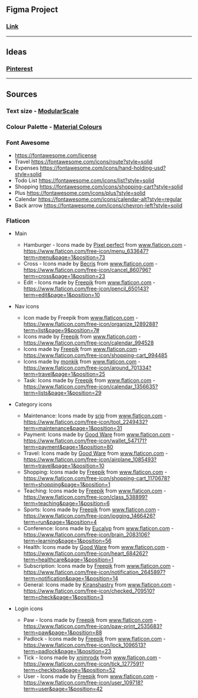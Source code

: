 ## Figma Project
### [Link](https://www.figma.com/file/QYijIcEPN5W3Jw25dcAy5f8Z/CatProject?node-id=0%3A1)
---
## Ideas
### [Pinterest](https://www.pinterest.com/hrisistanoeva/appproject/)
---
## Sources

### Text size - [ModularScale](https://www.modularscale.com/?16&px&1.15)

### Colour Palette - [Material Colours](https://material.io/resources/color/#!/?view.left=0&view.right=0&primary.color=0097A7&secondary.color=FFD740)

### Font Awesome
- https://fontawesome.com/license
- Travel https://fontawesome.com/icons/route?style=solid
- Expenses https://fontawesome.com/icons/hand-holding-usd?style=solid
- Todo List https://fontawesome.com/icons/list?style=solid
- Shopping https://fontawesome.com/icons/shopping-cart?style=solid
- Plus https://fontawesome.com/icons/plus?style=solid
- Calendar https://fontawesome.com/icons/calendar-alt?style=regular
- Back arrow https://fontawesome.com/icons/chevron-left?style=solid

### Flaticon
- Main
    - Hamburger - Icons made by <a href="https://icon54.com/" title="Pixel perfect">Pixel perfect</a> from <a href="https://www.flaticon.com/" title="Flaticon"> www.flaticon.com</a> - https://www.flaticon.com/free-icon/menu_633647?term=menu&page=1&position=73
    - Cross - Icons made by <a href="https://creativemarket.com/Becris" title="Becris">Becris</a> from <a href="https://www.flaticon.com/" title="Flaticon"> www.flaticon.com</a> - https://www.flaticon.com/free-icon/cancel_860796?term=cross&page=1&position=23
    - Edit - Icons made by <a href="https://www.flaticon.com/authors/freepik" title="Freepik">Freepik</a> from <a href="https://www.flaticon.com/" title="Flaticon"> www.flaticon.com</a> - https://www.flaticon.com/free-icon/pencil_650143?term=edit&page=1&position=10
- Nav icons
    - Icon made by Freepik from www.flaticon.com - https://www.flaticon.com/free-icon/organize_1289288?term=list&page=9&position=7#
    - Icons made by <a href="https://www.flaticon.com/authors/freepik" title="Freepik">Freepik</a> from <a href="https://www.flaticon.com/" title="Flaticon"> www.flaticon.com</a> - https://www.flaticon.com/free-icon/calendar_994528
    - Icons made by <a href="https://www.flaticon.com/authors/freepik" title="Freepik">Freepik</a> from <a href="https://www.flaticon.com/" title="Flaticon"> www.flaticon.com</a> - https://www.flaticon.com/free-icon/shopping-cart_994485
    - Icons made by <a href="https://www.flaticon.com/authors/monkik" title="monkik">monkik</a> from <a href="https://www.flaticon.com/" title="Flaticon"> www.flaticon.com</a> - https://www.flaticon.com/free-icon/around_701334?term=travel&page=1&position=25
    - Task: Icons made by <a href="https://www.flaticon.com/authors/freepik" title="Freepik">Freepik</a> from <a href="https://www.flaticon.com/" title="Flaticon"> www.flaticon.com</a> - https://www.flaticon.com/free-icon/calendar_1356635?term=lists&page=1&position=29

- Category icons
    - Maintenance: 
    Icons made by <a href="https://www.flaticon.com/authors/srip" title="srip">srip</a> from <a href="https://www.flaticon.com/" title="Flaticon"> www.flaticon.com</a> - https://www.flaticon.com/free-icon/tool_2249432?term=maintenance&page=1&position=31
    - Payment: Icons made by <a href="https://www.flaticon.com/authors/good-ware" title="Good Ware">Good Ware</a> from <a href="https://www.flaticon.com/" title="Flaticon"> www.flaticon.com</a> - https://www.flaticon.com/free-icon/wallet_547171?term=payment&page=1&position=80
    - Travel: Icons made by <a href="https://www.flaticon.com/authors/good-ware" title="Good Ware">Good Ware</a> from <a href="https://www.flaticon.com/" title="Flaticon"> www.flaticon.com</a> - https://www.flaticon.com/free-icon/airplane_1085493?term=travel&page=1&position=10 
    - Shopping: Icons made by <a href="https://www.flaticon.com/authors/freepik" title="Freepik">Freepik</a> from <a href="https://www.flaticon.com/" title="Flaticon"> www.flaticon.com</a> - https://www.flaticon.com/free-icon/shopping-cart_1170678?term=shopping&page=1&position=1
    - Teaching: Icons made by <a href="https://www.flaticon.com/authors/freepik" title="Freepik">Freepik</a> from <a href="https://www.flaticon.com/" title="Flaticon"> www.flaticon.com</a> - https://www.flaticon.com/free-icon/class_538899?term=teaching&page=1&position=6
    - Sports: Icons made by <a href="https://www.flaticon.com/authors/freepik" title="Freepik">Freepik</a> from <a href="https://www.flaticon.com/" title="Flaticon"> www.flaticon.com</a> - https://www.flaticon.com/free-icon/jogging_1466426?term=run&page=1&position=4
    - Conference: Icons made by <a href="https://www.flaticon.com/authors/eucalyp" title="Eucalyp">Eucalyp</a> from <a href="https://www.flaticon.com/" title="Flaticon"> www.flaticon.com</a> - https://www.flaticon.com/free-icon/brain_2083106?term=learning&page=1&position=56
    - Health: Icons made by <a href="https://www.flaticon.com/authors/good-ware" title="Good Ware">Good Ware</a> from <a href="https://www.flaticon.com/" title="Flaticon"> www.flaticon.com</a> - https://www.flaticon.com/free-icon/heart_684262?term=healthcare&page=1&position=1
    - Subscription: Icons made by <a href="https://www.flaticon.com/authors/freepik" title="Freepik">Freepik</a> from <a href="https://www.flaticon.com/" title="Flaticon"> www.flaticon.com</a> - https://www.flaticon.com/free-icon/notification_2645897?term=notification&page=1&position=14
    - General: Icons made by <a href="https://www.flaticon.com/authors/kiranshastry" title="Kiranshastry">Kiranshastry</a> from <a href="https://www.flaticon.com/" title="Flaticon"> www.flaticon.com</a> - https://www.flaticon.com/free-icon/checked_709510?term=check&page=1&position=3
- Login icons
    - Paw - Icons made by <a href="https://www.flaticon.com/authors/freepik" title="Freepik">Freepik</a> from <a href="https://www.flaticon.com/" title="Flaticon"> www.flaticon.com</a> - https://www.flaticon.com/free-icon/paw-print_2535683?term=paw&page=1&position=88
    - Padlock - Icons made by <a href="https://www.flaticon.com/authors/freepik" title="Freepik">Freepik</a> from <a href="https://www.flaticon.com/" title="Flaticon"> www.flaticon.com</a> - https://www.flaticon.com/free-icon/lock_1096513?term=padlock&page=1&position=23
    - Tick - Icons made by <a href="https://www.flaticon.com/authors/xnimrodx" title="xnimrodx">xnimrodx</a> from <a href="https://www.flaticon.com/" title="Flaticon"> www.flaticon.com</a> - https://www.flaticon.com/free-icon/tick_1277591?term=checkbox&page=1&position=52
    - User - Icons made by <a href="https://www.flaticon.com/authors/freepik" title="Freepik">Freepik</a> from <a href="https://www.flaticon.com/" title="Flaticon"> www.flaticon.com</a> - https://www.flaticon.com/free-icon/user_109718?term=user&page=1&position=42